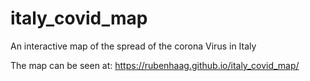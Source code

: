 # italy_covid_map
An interactive map of the spread of the corona Virus in Italy


The map can be seen at:
https://rubenhaag.github.io/italy_covid_map/
